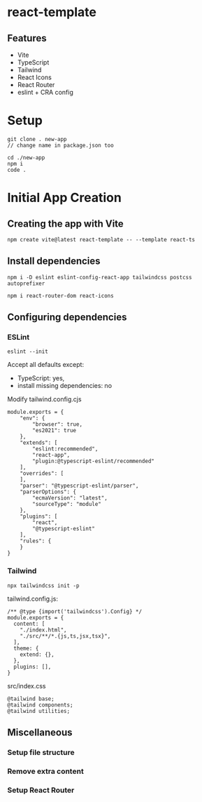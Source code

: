 # react-template

## Features
* Vite
* TypeScript
* Tailwind
* React Icons
* React Router
* eslint + CRA config

# Setup
```
git clone . new-app
// change name in package.json too

cd ./new-app
npm i
code .
```


# Initial App Creation
## Creating the app with Vite
```
npm create vite@latest react-template -- --template react-ts
```

## Install dependencies
```
npm i -D eslint eslint-config-react-app tailwindcss postcss autoprefixer

npm i react-router-dom react-icons
```

## Configuring dependencies
### ESLint
```
eslint --init
```
Accept all defaults except: 
  * TypeScript: yes, 
  * install missing dependencies: no

Modify tailwind.config.cjs
```
module.exports = {
    "env": {
        "browser": true,
        "es2021": true
    },
    "extends": [
        "eslint:recommended",
        "react-app",
        "plugin:@typescript-eslint/recommended"
    ],
    "overrides": [
    ],
    "parser": "@typescript-eslint/parser",
    "parserOptions": {
        "ecmaVersion": "latest",
        "sourceType": "module"
    },
    "plugins": [
        "react",
        "@typescript-eslint"
    ],
    "rules": {
    }
}

```

### Tailwind
```
npx tailwindcss init -p
```

tailwind.config.js:
```
/** @type {import('tailwindcss').Config} */
module.exports = {
  content: [
    "./index.html",
    "./src/**/*.{js,ts,jsx,tsx}",
  ],
  theme: {
    extend: {},
  },
  plugins: [],
}
```
src/index.css
```
@tailwind base;
@tailwind components;
@tailwind utilities;
```

## Miscellaneous
### Setup file structure
### Remove extra content
### Setup React Router
